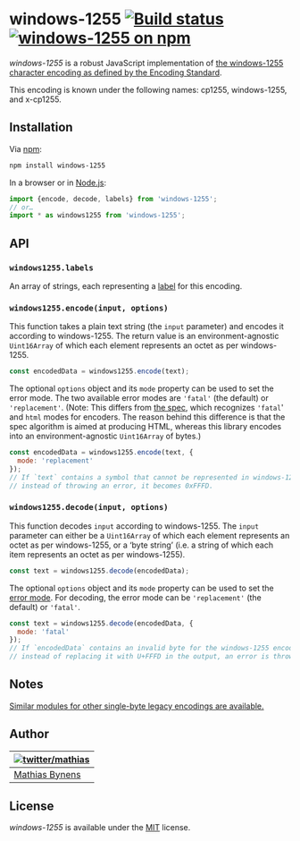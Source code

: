 # windows-1255 [![Build status](https://github.com/mathiasbynens/windows-1255/workflows/run-checks/badge.svg)](https://github.com/mathiasbynens/windows-1255/actions?query=workflow%3Arun-checks) [![windows-1255 on npm](https://img.shields.io/npm/v/windows-1255)](https://www.npmjs.com/package/windows-1255)

_windows-1255_ is a robust JavaScript implementation of [the windows-1255 character encoding as defined by the Encoding Standard](https://encoding.spec.whatwg.org/#windows-1255).

This encoding is known under the following names: cp1255, windows-1255, and x-cp1255.

## Installation

Via [npm](https://www.npmjs.com/):

```bash
npm install windows-1255
```

In a browser or in [Node.js](https://nodejs.org/):

```js
import {encode, decode, labels} from 'windows-1255';
// or…
import * as windows1255 from 'windows-1255';
```

## API

### `windows1255.labels`

An array of strings, each representing a [label](https://encoding.spec.whatwg.org/#label) for this encoding.

### `windows1255.encode(input, options)`

This function takes a plain text string (the `input` parameter) and encodes it according to windows-1255. The return value is an environment-agnostic `Uint16Array` of which each element represents an octet as per windows-1255.

```js
const encodedData = windows1255.encode(text);
```

The optional `options` object and its `mode` property can be used to set the error mode. The two available error modes are `'fatal'` (the default) or `'replacement'`. (Note: This differs from [the spec](https://encoding.spec.whatwg.org/#error-mode), which recognizes `'fatal`' and `html` modes for encoders. The reason behind this difference is that the spec algorithm is aimed at producing HTML, whereas this library encodes into an environment-agnostic `Uint16Array` of bytes.)

```js
const encodedData = windows1255.encode(text, {
  mode: 'replacement'
});
// If `text` contains a symbol that cannot be represented in windows-1255,
// instead of throwing an error, it becomes 0xFFFD.
```

### `windows1255.decode(input, options)`

This function decodes `input` according to windows-1255. The `input` parameter can either be a `Uint16Array` of which each element represents an octet as per windows-1255, or a ‘byte string’ (i.e. a string of which each item represents an octet as per windows-1255).

```js
const text = windows1255.decode(encodedData);
```

The optional `options` object and its `mode` property can be used to set the [error mode](https://encoding.spec.whatwg.org/#error-mode). For decoding, the error mode can be `'replacement'` (the default) or `'fatal'`.

```js
const text = windows1255.decode(encodedData, {
  mode: 'fatal'
});
// If `encodedData` contains an invalid byte for the windows-1255 encoding,
// instead of replacing it with U+FFFD in the output, an error is thrown.
```

## Notes

[Similar modules for other single-byte legacy encodings are available.](https://www.npmjs.com/browse/keyword/legacy-encoding)

## Author

| [![twitter/mathias](https://gravatar.com/avatar/24e08a9ea84deb17ae121074d0f17125?s=70)](https://twitter.com/mathias "Follow @mathias on Twitter") |
|---|
| [Mathias Bynens](https://mathiasbynens.be/) |

## License

_windows-1255_ is available under the [MIT](https://mths.be/mit) license.
